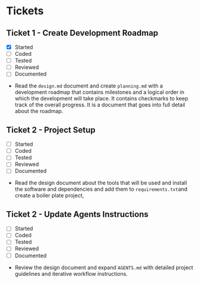 # Tickets

## Ticket 1 - Create Development Roadmap
- [x] Started
- [ ] Coded
- [ ] Tested
- [ ] Reviewed
- [ ] Documented
- Read the `design.md` document and create `planning.md` with a development roadmap that contains milestones and a logical order in which the development will take place. It contains checkmarks to keep track of the overall progress. It is a document that goes into full detail about the roadmap.

## Ticket 2 - Project Setup
- [ ] Started
- [ ] Coded
- [ ] Tested
- [ ] Reviewed
- [ ] Documented
- Read the design document about the tools that will be used and install the software and dependencies and add them to `requirements.txt`and create a boiler plate project, 


## Ticket 2 - Update Agents Instructions
- [ ] Started
- [ ] Coded
- [ ] Tested
- [ ] Reviewed
- [ ] Documented
- Review the design document and expand `AGENTS.md` with detailed project guidelines and iterative workflow instructions.
